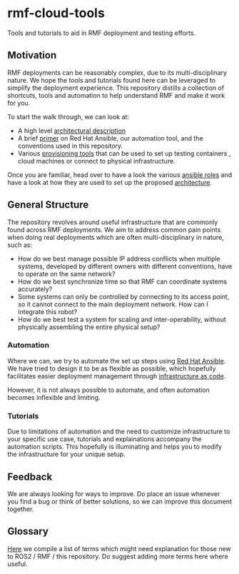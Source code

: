 # rmf-cloud-tools

Tools and tutorials to aid in RMF deployment and testing efforts.

## Motivation

RMF deployments can be reasonably complex, due to its multi-disciplinary nature. We hope the tools and tutorials found here can be leveraged to simplify the deployment experience. This repository distills a collection of shortcuts, tools and automation to help understand RMF and make it work for you. 

To start the walk through, we can look at:
* A high level [architectural description](docs/architecture.md)
* A brief [primer](docs/ansible_primer.md) on Red Hat Ansible, our automation tool, and the conventions used in this repository.
* Various [provisioning tools](docs/provisioning.md) that can be used to set up testing containers , cloud machines or connect to physical infrastructure.

Once you are familiar, head over to have a look the various [ansible roles](./roles) and have a look at how they are used to set up the proposed [architecture](docs/architecture.md).

## General Structure

The repository revolves around useful infrastructure that are commonly found across RMF deployments. We aim to address common pain points when doing real deployments which are often multi-disciplinary in nature, such as:

* How do we best manage possible IP address conflicts when multiple systems, developed by different owners with different conventions, have to operate on the same network?
* How do we best synchronize time so that RMF can coordinate systems accurately?
* Some systems can only be controlled by connecting to its access point, so it cannot connect to the main deployment network. How can I integrate this robot?
* How do we best test a system for scaling and inter-operability, without physically assembling the entire physical setup?

### Automation
Where we can, we try to automate the set up steps using [Red Hat Ansible](https://www.ansible.com/). We have tried to design it to be as flexible as possible, which hopefully facilitates easier deployment management through [infrastructure as code](https://en.wikipedia.org/wiki/Infrastructure_as_code). 

However, it is not always possible to automate, and often automation becomes inflexible and limiting. 

### Tutorials
Due to limitations of automation and the need to customize infrastructure to your specific use case, tutorials and explainations accompany the automation scripts. This hopefully is illuminating and helps you to modify the infrastructure for your unique setup.

## Feedback
We are always looking for ways to improve. Do place an issue whenever you find a bug or think of better solutions, so we can improve this document together.

## Glossary
[Here](/Glossary.md) we compile a list of terms which might need explanation for those new to ROS2 / RMF / this repository. Do suggest adding more terms here where useful.

